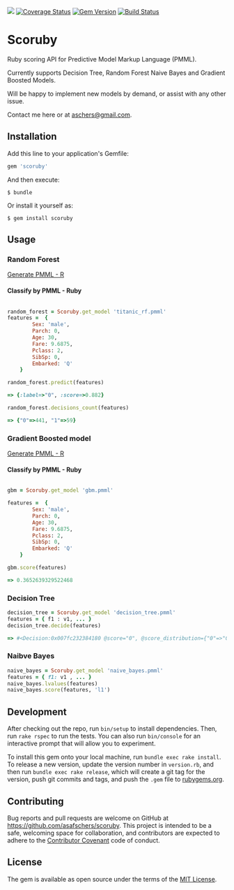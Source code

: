 <a href="https://codeclimate.com/github/asafschers/scoruby"><img src="https://codeclimate.com/github/asafschers/scoruby/badges/gpa.svg" /></a>
[![Coverage Status](https://coveralls.io/repos/github/asafschers/scoruby/badge.svg?branch=master)](https://coveralls.io/github/asafschers/scoruby?branch=master)
[![Gem Version](https://badge.fury.io/rb/scoruby.svg)](https://badge.fury.io/rb/scoruby)
[![Build Status](https://travis-ci.org/asafschers/scoruby.svg?branch=master)](https://travis-ci.org/asafschers/scoruby)

# Scoruby

Ruby scoring API for Predictive Model Markup Language (PMML).

Currently supports Decision Tree, Random Forest Naive Bayes and Gradient Boosted Models.

Will be happy to implement new models by demand, or assist with any other issue.

Contact me here or at aschers@gmail.com.

## Installation

Add this line to your application's Gemfile:

```ruby
gem 'scoruby'
```

And then execute:

    $ bundle

Or install it yourself as:

    $ gem install scoruby

## Usage
### Random Forest

[Generate PMML - R](https://github.com/asafschers/scoruby/wiki/Random-Forest) 
#### Classify by PMML - Ruby

```ruby

random_forest = Scoruby.get_model 'titanic_rf.pmml'
features =  {
        Sex: 'male',
        Parch: 0,
        Age: 30,
        Fare: 9.6875,
        Pclass: 2,
        SibSp: 0,
        Embarked: 'Q'       
    }

random_forest.predict(features)

=> {:label=>"0", :score=>0.882}

random_forest.decisions_count(features)

=> {"0"=>441, "1"=>59}

```

### Gradient Boosted model

[Generate PMML - R](https://github.com/asafschers/scoruby/wiki/Gradient-Boosted-Model) 

#### Classify by PMML - Ruby

```ruby

gbm = Scoruby.get_model 'gbm.pmml'

features =  {
        Sex: 'male',
        Parch: 0,
        Age: 30,
        Fare: 9.6875,
        Pclass: 2,
        SibSp: 0,
        Embarked: 'Q'       
    }

gbm.score(features)

=> 0.3652639329522468

```

### Decision Tree

```ruby
decision_tree = Scoruby.get_model 'decision_tree.pmml'
features = { f1 : v1, ... } 
decision_tree.decide(features)

=> #<Decision:0x007fc232384180 @score="0", @score_distribution={"0"=>"0.999615579933873", "1"=>"0.000384420066126561"}>
```

### Naibve Bayes

```ruby
naive_bayes = Scoruby.get_model 'naive_bayes.pmml'
features = { f1: v1 , ... } 
naive_bayes.lvalues(features)
naive_bayes.score(features, 'l1')
```

## Development

After checking out the repo, run `bin/setup` to install dependencies. Then, run `rake rspec` to run the tests. You can also run `bin/console` for an interactive prompt that will allow you to experiment.

To install this gem onto your local machine, run `bundle exec rake install`. To release a new version, update the version number in `version.rb`, and then run `bundle exec rake release`, which will create a git tag for the version, push git commits and tags, and push the `.gem` file to [rubygems.org](https://rubygems.org).

## Contributing

Bug reports and pull requests are welcome on GitHub at https://github.com/asafschers/scoruby. This project is intended to be a safe, welcoming space for collaboration, and contributors are expected to adhere to the [Contributor Covenant](contributor-covenant.org) code of conduct.


## License

The gem is available as open source under the terms of the [MIT License](http://opensource.org/licenses/MIT).


